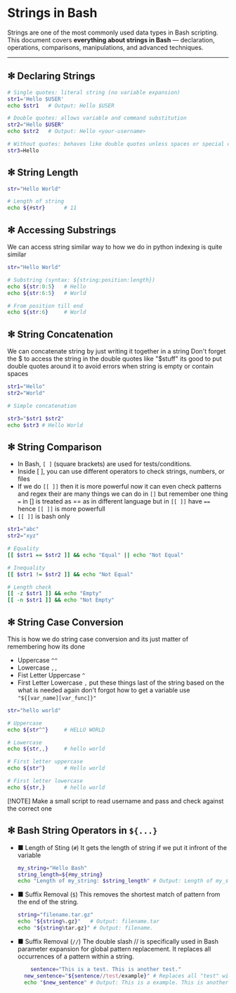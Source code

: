 # Strings in Bash

Strings are one of the most commonly used data types in Bash scripting.
This document covers **everything about strings in Bash** — declaration, operations, comparisons, manipulations, and advanced techniques.

---

## ✻ Declaring Strings

```bash
# Single quotes: literal string (no variable expansion)
str1='Hello $USER'
echo $str1   # Output: Hello $USER

# Double quotes: allows variable and command substitution
str2="Hello $USER"
echo $str2   # Output: Hello <your-username>

# Without quotes: behaves like double quotes unless spaces or special chars
str3=Hello
```

## ✻ String Length

```bash
str="Hello World"

# Length of string
echo ${#str}      # 11
```

## ✻ Accessing Substrings

We can access string similar way to how we do in python indexing is quite similar

```bash
str="Hello World"

# Substring (syntax: ${string:position:length})
echo ${str:0:5}   # Hello
echo ${str:6:5}   # World

# From position till end
echo ${str:6}     # World
```

## ✻ String Concatenation

We can concatenate string by just writing it together in a string
Don't forget the $ to access the string in the double quotes like "$stuff"
its good to put double quotes around it to avoid errors when string is empty or contain
spaces

```bash
str1="Hello"
str2="World"

# Simple concatenation

str3="$str1 $str2"
echo $str3 # Hello World
```

## ✻ String Comparison

- In Bash, `[ ]` (square brackets) are used for tests/conditions.
- Inside [ ], you can use different operators to check strings, numbers, or files
- If we do `[[ ]]` then it is more powerful now it can even check patterns and regex
  their are many things we can do in `[]` but remember one thing `=` in [] is treated as == as in different language but in `[[ ]]` have `==` hence `[[ ]]` is more powerfull
- `[[ ]]` is bash only

```bash
str1="abc"
str2="xyz"

# Equality
[[ $str1 == $str2 ]] && echo "Equal" || echo "Not Equal"

# Inequality
[[ $str1 != $str2 ]] && echo "Not Equal"

# Length check
[[ -z $str1 ]] && echo "Empty"
[[ -n $str1 ]] && echo "Not Empty"
```

## ✻ String Case Conversion

This is how we do string case conversion and its just matter of remembering how its done

- Uppercase `^^`
- Lowercase `,,`
- Fist Letter Uppercase `^`
- First Letter Lowercase `,`
  put these things last of the string based on the what is needed
  again don't forgot how to get a variable use `"${[var_name][var_func]}"`

```bash
str="hello world"

# Uppercase
echo ${str^^}     # HELLO WORLD

# Lowercase
echo ${str,,}     # hello world

# First letter uppercase
echo ${str^}      # Hello world

# First letter lowercase
echo ${str,}      # hello world

```

[!NOTE] Make a small script to read username and pass and check against the correct one

## ✻ Bash String Operators in `${...}`

- ■ Length of Sting (`#`)
  It gets the length of string if we put it infront of the variable
  ```bash
  my_string="Hello Bash"
  string_length=${#my_string}
  echo "Length of my_string: $string_length" # Output: Length of my_string: 10
  ```
- ■ Suffix Removal (`$`)
  This removes the shortest match of pattern from the end of the string.
  ```bash
  string="filename.tar.gz"
  echo "${string%.gz}"   # Output: filename.tar
  echo "${string%tar.gz}" # Output: filename.
  ```
- ■ Suffix Removal (`//`)
  The double slash // is specifically used in Bash parameter expansion for global pattern replacement. It replaces all occurrences of a pattern within a string.
  ```bash
      sentence="This is a test. This is another test."
    new_sentence="${sentence//test/example}" # Replaces all "test" with "example"
    echo "$new_sentence" # Output: This is a example. This is another example.
  ```
